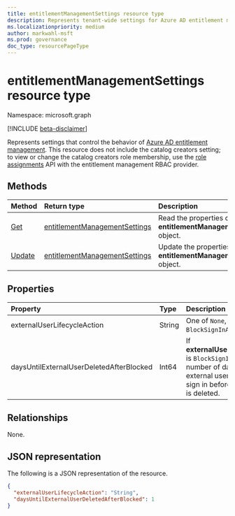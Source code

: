 ```yaml
---
title: entitlementManagementSettings resource type
description: Represents tenant-wide settings for Azure AD entitlement management.
ms.localizationpriority: medium
author: markwahl-msft
ms.prod: governance
doc_type: resourcePageType
---
```


# entitlementManagementSettings resource type

Namespace: microsoft.graph

[!INCLUDE [beta-disclaimer](../../includes/beta-disclaimer.md)]

Represents settings that control the behavior of [Azure AD entitlement management](entitlementmanagement-overview.md).  This resource does not include the catalog creators setting; to view or change the catalog creators role membership, use the [role assignments](unifiedroleassignment.md) API with the entitlement management RBAC provider.

## Methods

| Method                                                   | Return type                                                       | Description                                                           |
| :------------------------------------------------------- | :---------------------------------------------------------------- | :-------------------------------------------------------------------- |
| [Get](../api/entitlementmanagementsettings-get.md)       | [entitlementManagementSettings](entitlementmanagementsettings.md) | Read the properties of an **entitlementManagementSettings** object.   |
| [Update](../api/entitlementmanagementsettings-update.md) | [entitlementManagementSettings](entitlementmanagementsettings.md) | Update the properties of an **entitlementManagementSettings** object. |

## Properties

| Property                                 | Type   | Description                                                                                                                                                      |
| :--------------------------------------- | :----- | :--------------------------------------------------------------------------------------------------------------------------------------------------------------- |
| externalUserLifecycleAction              | String | One of `None`, `BlockSignIn`, or `BlockSignInAndDelete`.                                                                                                         |
| daysUntilExternalUserDeletedAfterBlocked | Int64  | If **externalUserLifecycleAction** is `BlockSignInAndDelete`, the number of days after an external user is blocked from sign in before their account is deleted. |

## Relationships

None.

## JSON representation

The following is a JSON representation of the resource.

<!-- {
  "blockType": "resource",
  "optionalProperties": [

  ],
  "@odata.type": "microsoft.graph.entitlementManagementSettings",
  "keyProperty": ""
}-->

```json
{
  "externalUserLifecycleAction": "String",
  "daysUntilExternalUserDeletedAfterBlocked": 1
}
```

<!-- uuid: 16cd6b66-4b1a-43a1-adaf-3a886856ed98
2019-02-04 14:57:30 UTC -->

<!-- {
  "type": "#page.annotation",
  "description": "entitlementManagementSettings resource",
  "keywords": "",
  "section": "documentation",
  "tocPath": ""
}-->
